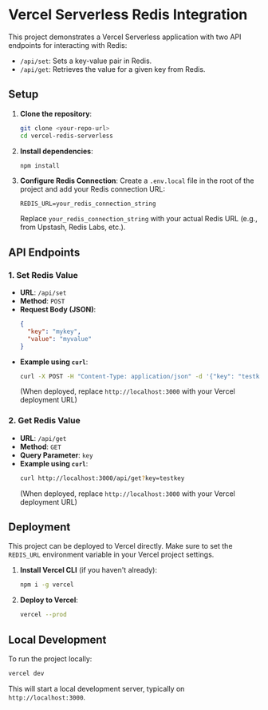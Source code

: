 # Vercel Serverless Redis Integration

This project demonstrates a Vercel Serverless application with two API endpoints for interacting with Redis:
- `/api/set`: Sets a key-value pair in Redis.
- `/api/get`: Retrieves the value for a given key from Redis.

## Setup

1.  **Clone the repository**:
    ```bash
    git clone <your-repo-url>
    cd vercel-redis-serverless
    ```

2.  **Install dependencies**:
    ```bash
    npm install
    ```

3.  **Configure Redis Connection**:
    Create a `.env.local` file in the root of the project and add your Redis connection URL:
    ```
    REDIS_URL=your_redis_connection_string
    ```
    Replace `your_redis_connection_string` with your actual Redis URL (e.g., from Upstash, Redis Labs, etc.).

## API Endpoints

### 1. Set Redis Value

-   **URL**: `/api/set`
-   **Method**: `POST`
-   **Request Body (JSON)**:
    ```json
    {
      "key": "mykey",
      "value": "myvalue"
    }
    ```
-   **Example using `curl`**:
    ```bash
    curl -X POST -H "Content-Type: application/json" -d '{"key": "testkey", "value": "testvalue"}' http://localhost:3000/api/set
    ```
    (When deployed, replace `http://localhost:3000` with your Vercel deployment URL)

### 2. Get Redis Value

-   **URL**: `/api/get`
-   **Method**: `GET`
-   **Query Parameter**: `key`
-   **Example using `curl`**:
    ```bash
    curl http://localhost:3000/api/get?key=testkey
    ```
    (When deployed, replace `http://localhost:3000` with your Vercel deployment URL)

## Deployment

This project can be deployed to Vercel directly. Make sure to set the `REDIS_URL` environment variable in your Vercel project settings.

1.  **Install Vercel CLI** (if you haven't already):
    ```bash
    npm i -g vercel
    ```

2.  **Deploy to Vercel**:
    ```bash
    vercel --prod
    ```

## Local Development

To run the project locally:

```bash
vercel dev
```

This will start a local development server, typically on `http://localhost:3000`.